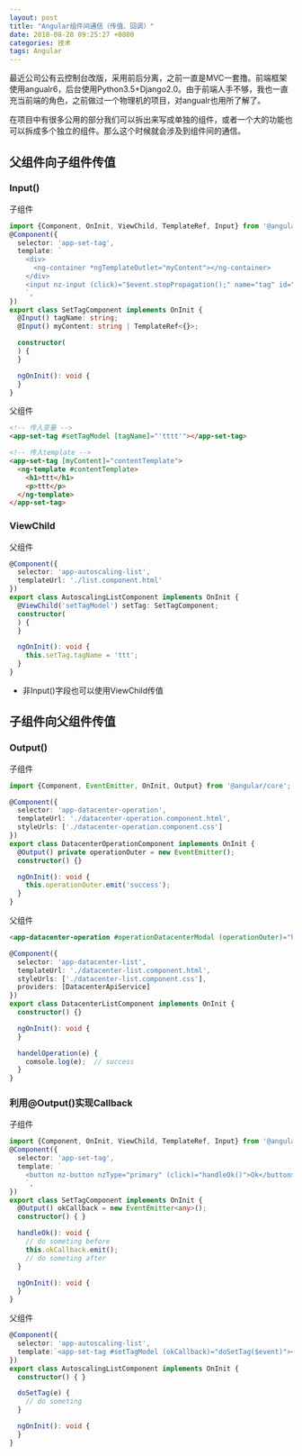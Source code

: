 ```yaml
---
layout: post
title: "Angular组件间通信（传值、回调）"
date: 2018-08-28 09:25:27 +0800
categories: 技术
tags: Angular
---
```


最近公司公有云控制台改版，采用前后分离，之前一直是MVC一套撸。前端框架使用angualr6，后台使用Python3.5+Django2.0。由于前端人手不够，我也一直充当前端的角色，之前做过一个物理机的项目，对angualr也用所了解了。

在项目中有很多公用的部分我们可以拆出来写成单独的组件，或者一个大的功能也可以拆成多个独立的组件。那么这个时候就会涉及到组件间的通信。

## 父组件向子组件传值

### Input()

子组件

```typescript
import {Component, OnInit, ViewChild, TemplateRef, Input} from '@angular/core';
@Component({
  selector: 'app-set-tag',
  template: `
    <div>
      <ng-container *ngTemplateOutlet="myContent"></ng-container>
    </div>
    <input nz-input (click)="$event.stopPropagation();" name="tag" id="tag" [(ngModel)]="tagName" #tag="ngModel">
    `,
})
export class SetTagComponent implements OnInit {
  @Input() tagName: string;
  @Input() myContent: string | TemplateRef<{}>;

  constructor(
  ) {
  }

  ngOnInit(): void {
  }
}
```

父组件

```html
<!-- 传入变量 -->
<app-set-tag #setTagModel [tagName]="'tttt'"></app-set-tag>

<!-- 传入template -->
<app-set-tag [myContent]="contentTemplate">
  <ng-template #contentTemplate>
    <h1>ttt</h1>
    <p>ttt</p>
  </ng-template>
</app-set-tag>
```

### ViewChild

父组件

```typescript
@Component({
  selector: 'app-autoscaling-list',
  templateUrl: './list.component.html'
})
export class AutoscalingListComponent implements OnInit {
  @ViewChild('setTagModel') setTag: SetTagComponent;
  constructor(
  ) {
  }

  ngOnInit(): void {
    this.setTag.tagName = 'ttt';
  }
}
```

* 非Input()字段也可以使用ViewChild传值

## 子组件向父组件传值

### Output()

子组件

```typescript
import {Component, EventEmitter, OnInit, Output} from '@angular/core';

@Component({
  selector: 'app-datacenter-operation',
  templateUrl: './datacenter-operation.component.html',
  styleUrls: ['./datacenter-operation.component.css']
})
export class DatacenterOperationComponent implements OnInit {
  @Output() private operationOuter = new EventEmitter();
  constructor() {}

  ngOnInit(): void {
    this.operationOuter.emit('success');
  }
}
```

父组件

```html
<app-datacenter-operation #operationDatacenterModal (operationOuter)="handelOperation($event)"></app-datacenter-operation>
```

```typescript
@Component({
  selector: 'app-datacenter-list',
  templateUrl: './datacenter-list.component.html',
  styleUrls: ['./datacenter-list.component.css'],
  providers: [DatacenterApiService]
})
export class DatacenterListComponent implements OnInit {
  constructor() {}

  ngOnInit(): void {
  }

  handelOperation(e) {
    comsole.log(e);  // success
  }
}
```

### 利用@Output()实现Callback

子组件

```typescript
import {Component, OnInit, ViewChild, TemplateRef, Input} from '@angular/core';
@Component({
  selector: 'app-set-tag',
  template: `
    <button nz-button nzType="primary" (click)="handleOk()">Ok</button>
    `,
})
export class SetTagComponent implements OnInit {
  @Output() okCallback = new EventEmitter<any>();
  constructor() { }

  handleOk(): void {
    // do someting before
    this.okCallback.emit();
    // do someting after
  }

  ngOnInit(): void {
  }
}
```

父组件

```typescript
@Component({
  selector: 'app-autoscaling-list',
  template:`<app-set-tag #setTagModel (okCallback)="doSetTag($event)"></app-set-tag>`
})
export class AutoscalingListComponent implements OnInit {
  constructor() { }

  doSetTag(e) {
    // do someting
  }

  ngOnInit(): void {
  }
}
```